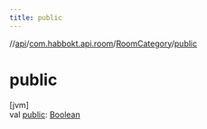 ```yaml
---
title: public
---
```

//[api](../../../index.html)/[com.habbokt.api.room](../index.html)/[RoomCategory](index.html)/[public](public.html)



# public



[jvm]\
val [public](public.html): [Boolean](https://kotlinlang.org/api/latest/jvm/stdlib/kotlin/-boolean/index.html)




